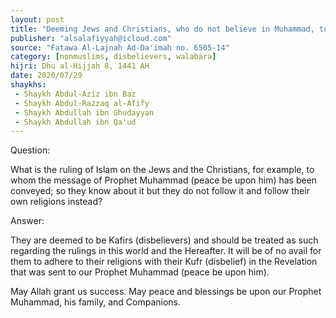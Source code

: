 ```yaml
---
layout: post
title: "Deeming Jews and Christians, who do not believe in Muhammad, to be disbelievers"
publisher: "alsalafiyyah@icloud.com"
source: "Fatawa Al-Lajnah Ad-Da'imah no. 6505-14"
category: [nonmuslims, disbelievers, walabara]
hijri: Dhu al-Hijjah 8, 1441 AH
date: 2020/07/29
shaykhs: 
 - Shaykh Abdul-Aziz ibn Baz
 - Shaykh Abdul-Razzaq al-Afify
 - Shaykh Abdullah ibn Ghudayyan
 - Shaykh Abdullah ibn Qa'ud
---
```


Question: 

What is the ruling of Islam on the Jews and the Christians, for example, to whom the message of Prophet Muhammad (peace be upon him) has been conveyed; so they know about it but they do not follow it and follow their own religions instead?

Answer:

They are deemed to be Kafirs (disbelievers) and should be treated as such regarding the rulings in this world and the Hereafter. It will be of no avail for them to adhere to their religions with their Kufr (disbelief) in the Revelation that was sent to our Prophet Muhammad (peace be upon him).

May Allah grant us success. May peace and blessings be upon our Prophet Muhammad, his family, and Companions.

